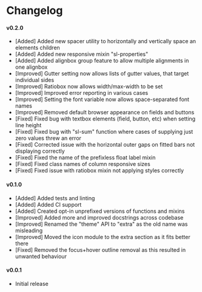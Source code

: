 # Changelog

#### v0.2.0
- [Added] Added new spacer utility to horizontally and vertically space an elements children
- [Added] Added new responsive mixin "sl-properties"
- [Added] Added alignbox group feature to allow multiple alignments in one alignbox
- [Improved] Gutter setting now allows lists of gutter values, that target individual sides
- [Improved] Ratiobox now allows width/max-width to be set
- [Improved] Improved error reporting in various cases
- [Improved] Setting the font variable now allows space-separated font names
- [Improved] Removed default browser appearance on fields and buttons
- [Fixed] Fixed bug with textbox elements (field, button, etc) when setting line height
- [Fixed] Fixed bug with "sl-sum" function where cases of supplying just zero values threw an error
- [Fixed] Corrected issue with the horizontal outer gaps on fitted bars not displaying correctly
- [Fixed] Fixed the name of the prefixless float label mixin
- [Fixed] Fixed class names of column responsive sizes
- [Fixed] Fixed issue with ratiobox mixin not applying styles correctly

#### v0.1.0
- [Added] Added tests and linting
- [Added] Added CI support
- [Added] Created opt-in unprefixed versions of functions and mixins
- [Improved] Added more and improved docstrings across codebase
- [Improved] Renamed the "theme" API to "extra" as the old name was misleading
- [Improved] Moved the icon module to the extra section as it fits better there
- [Fixed] Removed the focus+hover outline removal as this resulted in unwanted behaviour

#### v0.0.1
- Initial release
